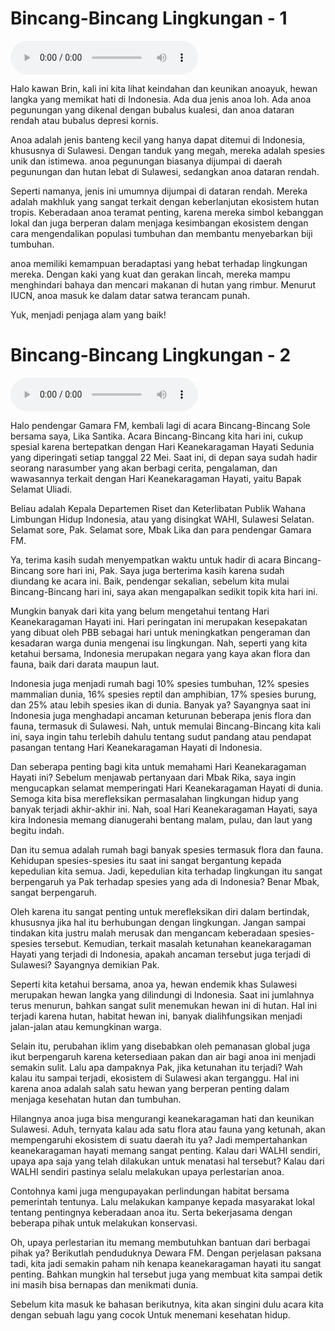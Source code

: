 # Bincang-Bincang Lingkungan - 1

![U3T3 - Bincang-Bincang Lingkungan - 1](audio/U3T3%20-%20Bincang-Bincang%20Lingkungan%20-%201.m4a)

Halo kawan Brin, kali ini kita lihat keindahan dan keunikan anoayuk, hewan langka yang memikat hati di Indonesia. Ada dua jenis anoa loh. Ada anoa pegunungan yang dikenal dengan bubalus kualesi, dan anoa dataran rendah atau bubalus depresi kornis.

Anoa adalah jenis banteng kecil yang hanya dapat ditemui di Indonesia, khususnya di Sulawesi. Dengan tanduk yang megah, mereka adalah spesies unik dan istimewa. anoa pegunungan biasanya dijumpai di daerah pegunungan dan hutan lebat di Sulawesi, sedangkan anoa dataran rendah.

Seperti namanya, jenis ini umumnya dijumpai di dataran rendah. Mereka adalah makhluk yang sangat terkait dengan keberlanjutan ekosistem hutan tropis. Keberadaan anoa teramat penting, karena mereka simbol kebanggan lokal dan juga berperan dalam menjaga kesimbangan ekosistem dengan cara mengendalikan populasi tumbuhan dan membantu menyebarkan biji tumbuhan.

anoa memiliki kemampuan beradaptasi yang hebat terhadap lingkungan mereka. Dengan kaki yang kuat dan gerakan lincah, mereka mampu menghindari bahaya dan mencari makanan di hutan yang rimbur. Menurut IUCN, anoa masuk ke dalam datar satwa terancam punah.

Yuk, menjadi penjaga alam yang baik!

# Bincang-Bincang Lingkungan - 2

![U3T3 - Bincang-Bincang Lingkungan - 2](audio/U3T3%20-%20Bincang-Bincang%20Lingkungan%20-%202.m4a)

Halo pendengar Gamara FM, kembali lagi di acara Bincang-Bincang Sole bersama saya, Lika Santika. Acara Bincang-Bincang kita hari ini, cukup spesial karena bertepatkan dengan Hari Keanekaragaman Hayati Sedunia yang diperingati setiap tanggal 22 Mei. Saat ini, di depan saya sudah hadir seorang narasumber yang akan berbagi cerita, pengalaman, dan wawasannya terkait dengan Hari Keanekaragaman Hayati, yaitu Bapak Selamat Uliadi.

Beliau adalah Kepala Departemen Riset dan Keterlibatan Publik Wahana Limbungan Hidup Indonesia, atau yang disingkat WAHI, Sulawesi Selatan. Selamat sore, Pak. Selamat sore, Mbak Lika dan para pendengar Gamara FM.

Ya, terima kasih sudah menyempatkan waktu untuk hadir di acara Bincang-Bincang sore hari ini, Pak. Saya juga berterima kasih karena sudah diundang ke acara ini. Baik, pendengar sekalian, sebelum kita mulai Bincang-Bincang hari ini, saya akan mengapalkan sedikit topik kita hari ini.

Mungkin banyak dari kita yang belum mengetahui tentang Hari Keanekaragaman Hayati ini. Hari peringatan ini merupakan kesepakatan yang dibuat oleh PBB sebagai hari untuk meningkatkan pengeraman dan kesadaran warga dunia mengenai isu lingkungan. Nah, seperti yang kita ketahui bersama, Indonesia merupakan negara yang kaya akan flora dan fauna, baik dari darata maupun laut.

Indonesia juga menjadi rumah bagi 10% spesies tumbuhan, 12% spesies mammalian dunia, 16% spesies reptil dan amphibian, 17% spesies burung, dan 25% atau lebih spesies ikan di dunia. Banyak ya? Sayangnya saat ini Indonesia juga menghadapi ancaman keturunan beberapa jenis flora dan fauna, termasuk di Sulawesi. Nah, untuk memulai Bincang-Bincang kita kali ini, saya ingin tahu terlebih dahulu tentang sudut pandang atau pendapat pasangan tentang Hari Keanekaragaman Hayati di Indonesia.

Dan seberapa penting bagi kita untuk memahami Hari Keanekaragaman Hayati ini? Sebelum menjawab pertanyaan dari Mbak Rika, saya ingin mengucapkan selamat memperingati Hari Keanekaragaman Hayati di dunia. Semoga kita bisa merefleksikan permasalahan lingkungan hidup yang banyak terjadi akhir-akhir ini. Nah, soal Hari Keanekaragaman Hayati, saya kira Indonesia memang dianugerahi bentang malam, pulau, dan laut yang begitu indah.

Dan itu semua adalah rumah bagi banyak spesies termasuk flora dan fauna. Kehidupan spesies-spesies itu saat ini sangat bergantung kepada kepedulian kita semua. Jadi, kepedulian kita terhadap lingkungan itu sangat berpengaruh ya Pak terhadap spesies yang ada di Indonesia? Benar Mbak, sangat berpengaruh.

Oleh karena itu sangat penting untuk merefleksikan diri dalam bertindak, khususnya jika hal itu berhubungan dengan lingkungan. Jangan sampai tindakan kita justru malah merusak dan mengancam keberadaan spesies-spesies tersebut. Kemudian, terkait masalah ketunahan keanekaragaman Hayati yang terjadi di Indonesia, apakah ancaman tersebut juga terjadi di Sulawesi? Sayangnya demikian Pak.

Seperti kita ketahui bersama, anoa ya, hewan endemik khas Sulawesi merupakan hewan langka yang dilindungi di Indonesia. Saat ini jumlahnya terus menurun, bahkan sangat sulit menemukan hewan ini di hutan. Hal ini terjadi karena hutan, habitat hewan ini, banyak dialihfungsikan menjadi jalan-jalan atau kemungkinan warga.

Selain itu, perubahan iklim yang disebabkan oleh pemanasan global juga ikut berpengaruh karena ketersediaan pakan dan air bagi anoa ini menjadi semakin sulit. Lalu apa dampaknya Pak, jika ketunahan itu terjadi? Wah kalau itu sampai terjadi, ekosistem di Sulawesi akan terganggu. Hal ini karena anoa adalah salah satu hewan yang berperan penting dalam menjaga kesehatan hutan dan tumbuhan.

Hilangnya anoa juga bisa mengurangi keanekaragaman hati dan keunikan Sulawesi. Aduh, ternyata kalau ada satu flora atau fauna yang ketunah, akan mempengaruhi ekosistem di suatu daerah itu ya? Jadi mempertahankan keanekaragaman hayati memang sangat penting. Kalau dari WALHI sendiri, upaya apa saja yang telah dilakukan untuk menatasi hal tersebut? Kalau dari WALHI sendiri pastinya selalu melakukan upaya perlestarian anoa.

Contohnya kami juga mengupayakan perlindungan habitat bersama pemerintah tentunya. Lalu melakukan kampanye kepada masyarakat lokal tentang pentingnya keberadaan anoa itu. Serta bekerjasama dengan beberapa pihak untuk melakukan konservasi.

Oh, upaya perlestarian itu memang membutuhkan bantuan dari berbagai pihak ya? Berikutlah penduduknya Dewara FM. Dengan perjelasan paksana tadi, kita jadi semakin paham nih kenapa keanekaragaman hayati itu sangat penting. Bahkan mungkin hal tersebut juga yang membuat kita sampai detik ini masih bisa bernapas dan menikmati dunia.

Sebelum kita masuk ke bahasan berikutnya, kita akan singini dulu acara kita dengan sebuah lagu yang cocok Untuk menemani kesehatan hidup.
